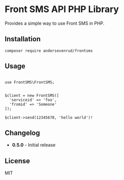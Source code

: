 # Front SMS API PHP Library

Provides a simple way to use Front SMS in PHP.

## Installation

```
composer require andersevenrud/frontsms
```

## Usage

```

use FrontSMS\FrontSMS;


$client = new FrontSMS([
  'serviceid' => 'foo',
  'fromid' => 'Someone'
]);

$client->send(12345678, 'hello world')!

```

## Changelog

* **0.5.0** - Initial release

## License

MIT
